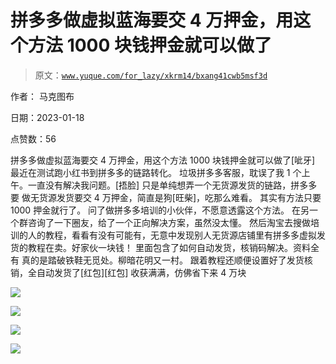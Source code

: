# 拼多多做虚拟蓝海要交 4 万押金，用这个方法 1000 块钱押金就可以做了

> 原文：[`www.yuque.com/for_lazy/xkrm14/bxang41cwb5msf3d`](https://www.yuque.com/for_lazy/xkrm14/bxang41cwb5msf3d)

作者： 马克图布 

日期：2023-01-18 

点赞数：56 

拼多多做虚拟蓝海要交 4 万押金，用这个方法 1000 块钱押金就可以做了[呲牙] 最近在测试跑小红书到拼多多的链路转化。 垃圾拼多多客服，耽误了我 1 个上午。一直没有解决我问题。[捂脸] 只是单纯想弄一个无货源发货的链路，拼多多要 做无货源发货要交 4 万押金，简直是狗[旺柴]，吃那么难看。 其实有方法只要 1000 押金就行了。 问了做拼多多培训的小伙伴，不愿意透露这个方法。 在另一个群咨询了一下圈友，给了一个正向解决方案，虽然没太懂。 然后淘宝去搜做培训的人的教程，看看有没有可能有，无意中发现别人无货源店铺里有拼多多虚拟发货的教程在卖。好家伙一块钱！ 里面包含了如何自动发货，核销码解决。资料全有 真的是踏破铁鞋无觅处。柳暗花明又一村。 跟着教程还顺便设置好了发货核销，全自动发货了[红包][红包] 收获满满，仿佛省下来 4 万块 

![](img/98b279526ef23a4d11af8bb936cb78bf.png)  

![](img/b968e15b7e2310f8748f33db084d43ed.png)  

![](img/9f492fb4137640586bb1158cd8cb9d12.png)  

![](img/a1deeee0873a1f9079a345c7137a8b92.png) 

